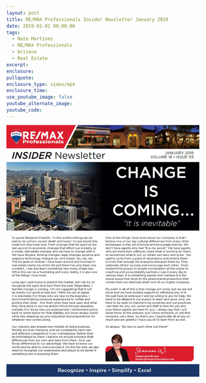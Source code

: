 ```yaml
---
layout: post
title: RE/MAX Professionals Insider Newsletter January 2019
date: 2019-01-01 00:00:00
tags:
  - Nate Martinez
  - RE/MAX Professionals
  - Arizona
  - Real Estate
excerpt:
enclosure:
pullquote:
enclosure_type: video/mp4
enclosure_time:
use_youtube_image: false
youtube_alternate_image:
youtube_code:
---
```


![](/uploads/remax-professionals-insider-newsletter-january-2019.jpg)